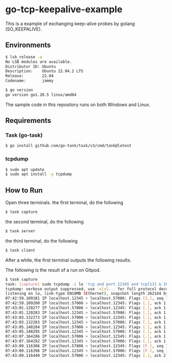 # go-tcp-keepalive-example

This is a example of exchanging keep-alive probes by golang (SO_KEEPALIVE).

## Environments

```sh
$ lsb_release -a
No LSB modules are available.
Distributor ID: Ubuntu
Description:    Ubuntu 22.04.2 LTS
Release:        22.04
Codename:       jammy
```

```sh
$ go version
go version go1.20.5 linux/amd64
```

The sample code in this repository runs on both Windows and Linux.

## Requirements

### Task (go-task)

```sh
$ go install github.com/go-task/task/v3/cmd/task@latest
```

### tcpdump

```sh
$ sudo apt update
$ sudo apt install -y tcpdump
```

## How to Run

Open three terminals. the first terminal, do the following

```sh
$ task capture
```

the second terminal, do the following

```sh
$ task server
```

the third terminal, do the following

```sh
$ task client
```

After a while, the first terminal outputs the following results.

The following is the result of a run on Gitpod.

```sh
$ task capture
task: [capture] sudo tcpdump -i lo 'tcp and port 12345 and tcp[13] & 16 != 0 and tcp[12] & 15 = 0'
tcpdump: verbose output suppressed, use -v[v]... for full protocol decode
listening on lo, link-type EN10MB (Ethernet), snapshot length 262144 bytes
07:42:59.109181 IP localhost.12345 > localhost.57006: Flags [S.], seq 1096637414, ack 3661790707, win 43690, options [mss 65495,sackOK,TS val 1727619187 ecr 1727619187,nop,wscale 7], length 0
07:42:59.109200 IP localhost.57006 > localhost.12345: Flags [.], ack 1, win 342, options [nop,nop,TS val 1727619187 ecr 1727619187], length 0
07:43:01.120277 IP localhost.57006 > localhost.12345: Flags [.], ack 1, win 342, options [nop,nop,TS val 1727621199 ecr 1727619187], length 0
07:43:01.120283 IP localhost.12345 > localhost.57006: Flags [.], ack 1, win 342, options [nop,nop,TS val 1727621199 ecr 1727619187], length 0
07:43:03.132273 IP localhost.57006 > localhost.12345: Flags [.], ack 1, win 342, options [nop,nop,TS val 1727623211 ecr 1727621199], length 0
07:43:03.132283 IP localhost.12345 > localhost.57006: Flags [.], ack 1, win 342, options [nop,nop,TS val 1727623211 ecr 1727619187], length 0
07:43:05.148284 IP localhost.57006 > localhost.12345: Flags [.], ack 1, win 342, options [nop,nop,TS val 1727625227 ecr 1727623211], length 0
07:43:05.148295 IP localhost.12345 > localhost.57006: Flags [.], ack 1, win 342, options [nop,nop,TS val 1727625227 ecr 1727619187], length 0
07:43:07.164286 IP localhost.57006 > localhost.12345: Flags [.], ack 1, win 342, options [nop,nop,TS val 1727627243 ecr 1727625227], length 0
07:43:07.164292 IP localhost.12345 > localhost.57006: Flags [.], ack 1, win 342, options [nop,nop,TS val 1727627243 ecr 1727619187], length 0
07:43:09.116306 IP localhost.57006 > localhost.12345: Flags [F.], seq 1, ack 1, win 342, options [nop,nop,TS val 1727629195 ecr 1727627243], length 0
07:43:09.116396 IP localhost.12345 > localhost.57006: Flags [F.], seq 1, ack 2, win 342, options [nop,nop,TS val 1727629195 ecr 1727629195], length 0
07:43:09.116440 IP localhost.57006 > localhost.12345: Flags [.], ack 2, win 342, options [nop,nop,TS val 1727629195 ecr 1727629195], length 0
```
